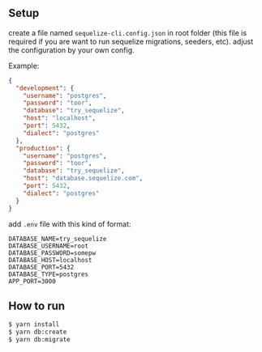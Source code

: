 ## Setup

create a file named `sequelize-cli.config.json` in root folder (this file is required if you are want to run sequelize migrations, seeders, etc). adjust the configuration by your own config.

Example:
```json
{
  "development": {
    "username": "postgres",
    "password": "toor",
    "database": "try_sequelize",
    "host": "localhost",
    "port": 5432,
    "dialect": "postgres"
  },
  "production": {
    "username": "postgres",
    "password": "toor",
    "database": "try_sequelize",
    "host": "database.sequelize.com",
    "port": 5432,
    "dialect": "postgres"
  }
}
```

add `.env` file with this kind of format:

```
DATABASE_NAME=try_sequelize
DATABASE_USERNAME=root
DATABASE_PASSWORD=somepw
DATABASE_HOST=localhost
DATABASE_PORT=5432
DATABASE_TYPE=postgres
APP_PORT=3000
```

## How to run

```sh
$ yarn install
$ yarn db:create
$ yarn db:migrate
```
